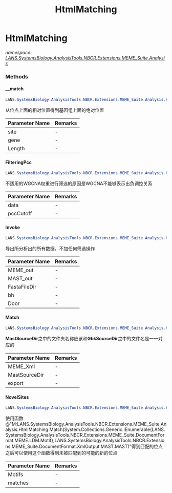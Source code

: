 ﻿---
title: HtmlMatching
---

# HtmlMatching
_namespace: [LANS.SystemsBiology.AnalysisTools.NBCR.Extensions.MEME_Suite.Analysis](N-LANS.SystemsBiology.AnalysisTools.NBCR.Extensions.MEME_Suite.Analysis.html)_





### Methods

#### __match
```csharp
LANS.SystemsBiology.AnalysisTools.NBCR.Extensions.MEME_Suite.Analysis.HtmlMatching.__match(LANS.SystemsBiology.AnalysisTools.NBCR.Extensions.MEME_Suite.ComponentModel.MotifSite,LANS.SystemsBiology.Assembly.NCBI.GenBank.TabularFormat.ComponentModels.GeneBrief,System.Int32)
```
从位点上面的相对位置得到基因组上面的绝对位置

|Parameter Name|Remarks|
|--------------|-------|
|site|-|
|gene|-|
|Length|-|


#### FilteringPcc
```csharp
LANS.SystemsBiology.AnalysisTools.NBCR.Extensions.MEME_Suite.Analysis.HtmlMatching.FilteringPcc(LANS.SystemsBiology.AnalysisTools.NBCR.Extensions.MEME_Suite.MatchedResult[],System.Double)
```
不适用的WGCNA权重进行筛选的原因是WGCNA不能够表示出负调控关系

|Parameter Name|Remarks|
|--------------|-------|
|data|-|
|pccCutoff|-|


#### Invoke
```csharp
LANS.SystemsBiology.AnalysisTools.NBCR.Extensions.MEME_Suite.Analysis.HtmlMatching.Invoke(System.String,System.String,System.String,System.String,System.String,System.String)
```
导出所分析出的所有数据，不加任何筛选操作

|Parameter Name|Remarks|
|--------------|-------|
|MEME_out|-|
|MAST_out|-|
|FastaFileDir|-|
|bh|-|
|Door|-|


#### Match
```csharp
LANS.SystemsBiology.AnalysisTools.NBCR.Extensions.MEME_Suite.Analysis.HtmlMatching.Match(System.String,System.String,System.String,System.String)
```
**MastSourceDir**之中的文件夹名称应该和**GbkSourceDir**之中的文件名是一一对应的

|Parameter Name|Remarks|
|--------------|-------|
|MEME_Xml|-|
|MastSourceDir|-|
|export|-|


#### NovelSites
```csharp
LANS.SystemsBiology.AnalysisTools.NBCR.Extensions.MEME_Suite.Analysis.HtmlMatching.NovelSites(System.Collections.Generic.IEnumerable{LANS.SystemsBiology.AnalysisTools.NBCR.Extensions.MEME_Suite.DocumentFormat.MEME.LDM.Motif},System.Collections.Generic.IEnumerable{LANS.SystemsBiology.AnalysisTools.NBCR.Extensions.MEME_Suite.ComponentModel.MotifSite})
```
使用函数@"M:LANS.SystemsBiology.AnalysisTools.NBCR.Extensions.MEME_Suite.Analysis.HtmlMatching.Match(System.Collections.Generic.IEnumerable{LANS.SystemsBiology.AnalysisTools.NBCR.Extensions.MEME_Suite.DocumentFormat.MEME.LDM.Motif},LANS.SystemsBiology.AnalysisTools.NBCR.Extensions.MEME_Suite.DocumentFormat.XmlOutput.MAST.MAST)"得到匹配的位点之后可以使用这个函数得到未被匹配到的可能的新的位点

|Parameter Name|Remarks|
|--------------|-------|
|Motifs|-|
|matches|-|



